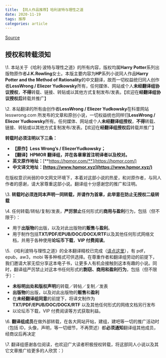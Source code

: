```yaml
---
title: 【同人作品推荐】哈利波特与理性之道
date: 2020-11-19
tags: 推荐
categories: article
---
```


[Source](https://www.hpmor.xyz/authorization/)

## 授权和转载须知

\1. 本站关于《哈利·波特与理性之道》的所有内容，版权均属**Harry Potter**系列出版物原作者**J.K.Rowling**女士。本版主要内容为**HP**系列小说同人作品**Harry Potter and the Method of Rationality**的中文翻译，故而一切权益统归同人创作者**LessWrong / Eliezer Yudkowsky**所有，任何媒体、网站或个人**未经翻译组协议授权**，**不得**转载、链接、转贴或以其他方式复制发布/发表。【欢迎在**经翻译组协议授权后**转载并推广】

\2. 本站翻译的所有由创作者**LessWrong / Eliezer Yudkowsky**在科普网站 lesswrong.com 所发布的文章和原创小说，一切权益统也同样归**LessWrong / Eliezer Yudkowsky**所有。任何媒体、网站或个人**未经翻译组授权**，**不得**转载、链接、转贴或以其他方式复制发布/发表。【欢迎在**经翻译组授权后**转载并推广】

**转载时必须注明以下三条：**

- **【原作】Less Wrong’s / EliezerYudkowsky；**
- **【翻译】HPMOR 翻译组，并在各章章首注明译者以及校对。**
- **英文原作地址：**[**https://hpmor.com/**](https://hpmor.com/)
- **中文译文地址：[https://www.hpmor.xyz](https://www.hpmor.xyz/)**

在版权意识尚弱的中文网文环境下，本着对这部小说的热爱，和对原作者，与同人作者的感谢，请大家尊重这部小说。翻译组十分感谢您的推广和注明。

\3. **转载时必须连同本声明一同转载，并请作为首章，此举意在防止无授权二级转载**

\4. 任何转载/转帖/复制/发表，**严厉禁止**任何形式的**商用与盈利**行为，包括（但不限于）：

- 用于**出版物**的出版，以及对此出版物的**贩售**与**盈利**。
- 用于制作包括**TXT/PDF/EPUB/DOC/DOCX/RTF**以及其他任何形式网络文档，并用于各种使用**论坛币下载**，**VIP 付费阅读**。

\5. 《哈利波特与理性之道》的全本翻译精校已完成（[请点这里](https://www.hpmor.xyz/hpmor_download/)），有 pdf，epub，aw3，mobi 等多种格式可供选择。在尊重作者和翻译组劳动的前提下，我们邀请大家无偿分享这本电子书，让更多人有机会接触到这本有趣的小说。同时，翻译组严厉禁止对这本书任何形式的**剽窃、商用和盈利行为**，包括（但不限于）：

- **未标明出处和版权声明**的转载／转帖／复制／发表
- **出版物**的出版，以及对此出版物的**贩售**和**盈利**
- 在**未经翻译组同意**的前提下，将译文制作为 **TXT/PDF/EPUB/DOC/DOCX/RTF** 以及其他任何形式的网络文档另行发布
- 以论坛币下载，VIP 付费阅读等方式获取利益。

\6. **翻译组成员**在做外部转载，在各大网站开帖，建组，建吧等一切的推广活动时（包括 ID，头像，声明，等一切细节，不再赘述）都**必须通知**翻译组其他成员，经商议后再决定

\7. 翻译组感谢各位阅读，也欢迎广大读者积极授权转载，将这部同人小说以及其它文章推广给更多的人欣赏：）
